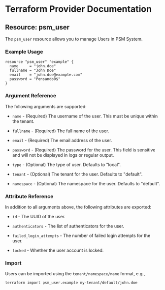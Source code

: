 # Terraform Provider Documentation

## Resource: psm_user

The `psm_user` resource allows you to manage Users in PSM System.

### Example Usage

```hcl
resource "psm_user" "example" {
  name     = "john.doe"
  fullname = "John Doe"
  email    = "john.doe@example.com"
  password = "Pensando0$"
}
```

### Argument Reference

The following arguments are supported:

* `name` - (Required) The username of the user. This must be unique within the tenant.

* `fullname` - (Required) The full name of the user.

* `email` - (Required) The email address of the user.

* `password` - (Required) The password for the user. This field is sensitive and will not be displayed in logs or regular output.

* `type` - (Optional) The type of user. Defaults to "local".

* `tenant` - (Optional) The tenant for the user. Defaults to "default".

* `namespace` - (Optional) The namespace for the user. Defaults to "default".

### Attribute Reference

In addition to all arguments above, the following attributes are exported:

* `id` - The UUID of the user.

* `authenticators` - The list of authenticators for the user.

* `failed_login_attempts` - The number of failed login attempts for the user.

* `locked` - Whether the user account is locked.

### Import

Users can be imported using the `tenant/namespace/name` format, e.g.,

```text
terraform import psm_user.example my-tenant/default/john.doe
```
